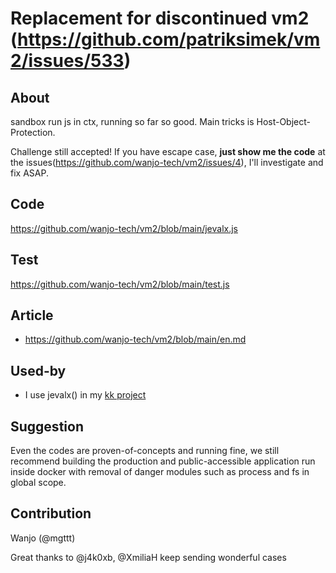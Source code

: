 # Replacement for discontinued vm2 (https://github.com/patriksimek/vm2/issues/533)

## About

sandbox run js in ctx, running so far so good.  Main tricks is Host-Object-Protection.

Challenge still accepted!  If you have escape case, **just show me the code** at the issues(https://github.com/wanjo-tech/vm2/issues/4), I'll investigate and fix ASAP.

## Code

https://github.com/wanjo-tech/vm2/blob/main/jevalx.js

## Test

https://github.com/wanjo-tech/vm2/blob/main/test.js

## Article

* https://github.com/wanjo-tech/vm2/blob/main/en.md

## Used-by

* I use jevalx() in my [kk project](https://github.com/wanjo-tech/kk)

## Suggestion

Even the codes are proven-of-concepts and running fine, we still recommend building the production and public-accessible application run inside docker with removal of danger modules such as process and fs in global scope.

## Contribution

Wanjo (@mgttt)

Great thanks to @j4k0xb, @XmiliaH keep sending wonderful cases

